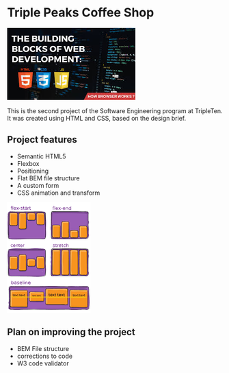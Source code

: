 # Triple Peaks Coffee Shop

![Image](./images/building%20blocks%20of%20web%20development.jpg)

This is the second project of the Software Engineering program at TripleTen. It was created using HTML and CSS, based on the design brief.

## Project features

- Semantic HTML5
- Flexbox
- Positioning
- Flat BEM file structure
- A custom form
- CSS animation and transform

![Image](./images/flexbox.png)

## Plan on improving the project

- BEM File structure
- corrections to code
- W3 code validator
